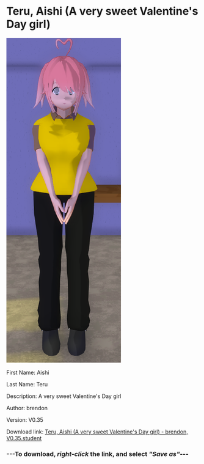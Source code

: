 # Teru, Aishi (A very sweet Valentine's Day girl)

<img src = "https://raw.githubusercontent.com/Arbiter1223/Daigaku-Gurashi-Custom-Students/master/Students/Files/Teru%2C%20Aishi%20(A%20very%20sweet%20Valentine's%20Day%20girl).png">

First Name: Aishi

Last Name: Teru

Description: A very sweet Valentine's Day girl

Author: brendon

Version: V0.35

Download link: <a href="https://raw.githubusercontent.com/Arbiter1223/Daigaku-Gurashi-Custom-Students/master/Students/Files/Teru%2C%20Aishi%20(A%20very%20sweet%20Valentine's%20Day%20girl)%20-%20brendon%2C%20V0.35.student">Teru, Aishi (A very sweet Valentine's Day girl) - brendon, V0.35.student</a>

### ---**To download, _right-click_ the link, and select _"Save as"_**---
